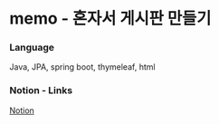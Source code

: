 # memo - 혼자서 게시판 만들기

### Language

Java, JPA, spring boot, thymeleaf, html

### Notion - Links

[Notion](https://joohyun.notion.site/9bb7e0e383b142ce9d8d6436c6b47829 "memo 게시판")  
